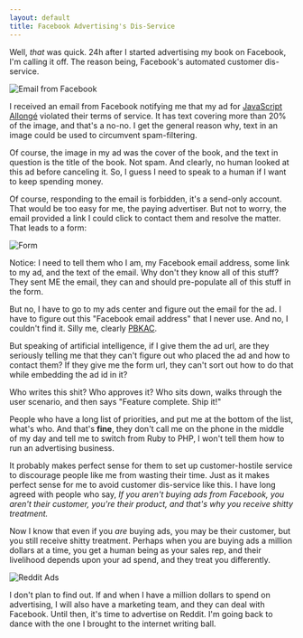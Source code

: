 ```yaml
---
layout: default
title: Facebook Advertising's Dis-Service
---
```


Well, *that* was quick. 24h after I started advertising my book on Facebook, I'm calling it off. The reason being, Facebook's automated customer dis-service.

![Email from Facebook](http://i.minus.com/ibd4cIUMinR6iz.png)

I received an email from Facebook notifying me that my ad for [JavaScript Allongé](https://leanpub.com/javascript-allonge) violated their terms of service. It has text covering more than 20% of the image, and that's a no-no. I get the general reason why, text in an image could be used to circumvent spam-filtering.

Of course, the image in my ad was the cover of the book, and the text in question is the title of the book. Not spam. And clearly, no human looked at this ad before canceling it. So, I guess I need to speak to a human if I want to keep spending money.

Of course, responding to the email is forbidden, it's a send-only account. That would be too easy for me, the paying advertiser. But not to worry, the email provided a link I could click to contact them and resolve the matter. That leads to a form:

![Form](http://i.minus.com/iA1LtOYkQvYjX.png)

Notice: I need to tell them who I am, my Facebook email address, some link to my ad, and the text of the email. Why don't they know all of this stuff? They sent ME the email, they can and should pre-populate all of this stuff in the form.

But no, I have to go to my ads center and figure out the email for the ad. I have to figure out this "Facebook email address" that I never use. And no, I couldn't find it. Silly me, clearly [PBKAC](https://en.wikipedia.org/wiki/PEBKAC#Acronyms_and_other_names_for_a_user_error).

But speaking of artificial intelligence, if I give them the ad url, are they seriously telling me that they can't figure out who placed the ad and how to contact them? If they give me the form url, they can't sort out how to do that while embedding the ad id in it?

Who writes this shit? Who approves it? Who sits down, walks through the user scenario, and then says "Feature complete. Ship it!"

People who have a long list of priorities, and put me at the bottom of the list, what's who. And that's **fine**, they don't call me on the phone in the middle of my day and tell me to switch from Ruby to PHP, I won't tell them how to run an advertising business.

It probably makes perfect sense for them to set up customer-hostile service to discourage people like me from wasting their time. Just as it makes perfect sense for me to avoid customer dis-service like this. I have long agreed with people who say, *If you aren't buying ads from Facebook, you aren't their customer, you're their product, and that's why you receive shitty treatment.*

Now I know that even if you *are* buying ads, you may be their customer, but you still receive shitty treatment. Perhaps when you are buying ads a million dollars at a time, you get a human being as your sales rep, and their livelihood depends upon your ad spend, and they treat you differently.

![Reddit Ads](http://i.minus.com/ibtLBpqxZfYT3.png)

I don't plan to find out. If and when I have a million dollars to spend on advertising, I will also have a marketing team, and they can deal with Facebook. Until then, it's time to advertise on Reddit. I'm going back to dance with the one I brought to the internet writing ball.